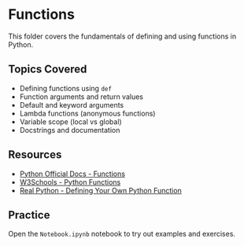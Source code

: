 # Functions

This folder covers the fundamentals of defining and using functions in Python.

## Topics Covered

- Defining functions using `def`
- Function arguments and return values
- Default and keyword arguments
- Lambda functions (anonymous functions)
- Variable scope (local vs global)
- Docstrings and documentation

## Resources

- [Python Official Docs - Functions](https://docs.python.org/3/tutorial/controlflow.html#defining-functions)
- [W3Schools - Python Functions](https://www.w3schools.com/python/python_functions.asp)
- [Real Python - Defining Your Own Python Function](https://realpython.com/defining-your-own-python-function/)

## Practice

Open the `Notebook.ipynb` notebook to try out examples and exercises.

